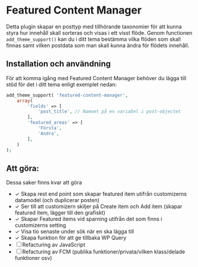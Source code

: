 # Featured Content Manager

Detta plugin skapar en posttyp med tillhörande taxonomier för att kunna styra hur innehåll skall sorteras och visas i ett visst flöde. Genom functionen ```add_theme_support()``` kan du i ditt tema bestämma vilka flöden som skall finnas samt vilken postdata som man skall kunna ändra för flödets innehåll.

## Installation och användning

För att komma igång med Featured Content Manager behöver du lägga till stöd för det i ditt tema enligt exemplet nedan:

```php
add_theme_support( 'featured-content-manager',
	array(
		'fields' => [
			'post_title', // Namnet på en variabel i post-objectet
		],
		'featured_areas' => [
			'Första',
			'Andra',
		],
	)
);
```

## Att göra:

Dessa saker finns kvar att göra

* ✓ Skapa rest end point som skapar featured item utifrån customizerns datamodel (och duplicerar posten)
* ✓ Ser till att customizern skiljer på Create item och Add item (skapar featured item, lägger till den grafiskt)
* ✓ Skapar Featured items vid sparning utifrån det som finns i customizerns setting
* ✓ Visa tio senaste under sök när en ska lägga till
* ✓ Skapa funktion för att ge tillbaka WP Query
* ☐ Refacturing av JavaScript
* ☐ Refacturing av FCM (publika funktioner/privata/vilken klass/delade funktioner osv)
